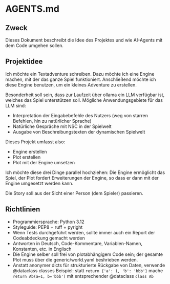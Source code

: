 # AGENTS.md

## Zweck
Dieses Dokument beschreibt die Idee des Projektes und wie AI-Agents mit dem Code umgehen sollen.


## Projektidee
Ich möchte ein Textadventure schreiben. Dazu möchte ich eine Engine machen, mit der das ganze Spiel funktioniert. Anschließend möchte ich diese Engine benutzen, um ein kleines Adventure zu erstellen.

Besonderheit soll sein, dass zur Laufzeit über ollama ein LLM verfügbar ist, welches das Spiel unterstützen soll. Mögliche Anwendungsgebiete für das LLM sind:
- Interpretation der Eingabebefehle des Nutzers (weg von starren Befehlen, hin zu natürlicher Sprache)
- Natürliche Gespräche mit NSC in der Spielwelt
- Ausgabe von Beschreibungstexten der dynamischen Spielwelt

Dieses Projekt umfasst also:
- Engine erstellen
- Plot erstellen
- Plot mit der Engine umsetzen

Ich möchte diese drei Dinge parallel hochziehen: Die Engine ermöglicht das Spiel, der Plot fordert Erweiterungen der Engine, so dass er dann mit der Engine umgesetzt werden kann.

Die Story soll aus der Sicht einer Person (dem Spieler) passieren.


## Richtlinien
- Programmiersprache: Python 3.12
- Styleguide: PEP8 + ruff + pyright
- Wenn Tests durchgeführt werden, sollte immer auch ein Report der Codeabdeckung gemacht werden  
- Antworten in Deutsch, Code-Kommentare, Variablen-Namen, Konstanten, etc. in Englisch
- Die Engine selber soll frei von plotabhängigem Code sein; der gesamte Plot muss über die generic/world.yaml beshrieben werden. 
- Anstatt anonymer dicts für strukturierte Rückgabe von Daten, verwende @dataclass classes
  Beispiel: statt `return {'a': 1, 'b': 'bbb'}` mache `return Ab(a=1, b='bbb')` mit entsprechender @dataclass `class Ab`